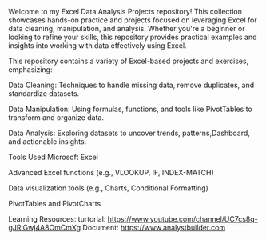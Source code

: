 Welcome to my Excel Data Analysis Projects repository! This collection showcases hands-on practice and projects focused on leveraging Excel for data cleaning, manipulation, and analysis. Whether you're a beginner or looking to refine your skills, this repository provides practical examples and insights into working with data effectively using Excel.

This repository contains a variety of Excel-based projects and exercises, emphasizing:

Data Cleaning: Techniques to handle missing data, remove duplicates, and standardize datasets.

Data Manipulation: Using formulas, functions, and tools like PivotTables to transform and organize data.

Data Analysis: Exploring datasets to uncover trends, patterns,Dashboard, and actionable insights.

 Tools Used
Microsoft Excel

Advanced Excel functions (e.g., VLOOKUP, IF, INDEX-MATCH)

Data visualization tools (e.g., Charts, Conditional Formatting)

PivotTables and PivotCharts

Learning Resources:
turtorial:  https://www.youtube.com/channel/UC7cs8q-gJRlGwj4A8OmCmXg
Document: https://www.analystbuilder.com
